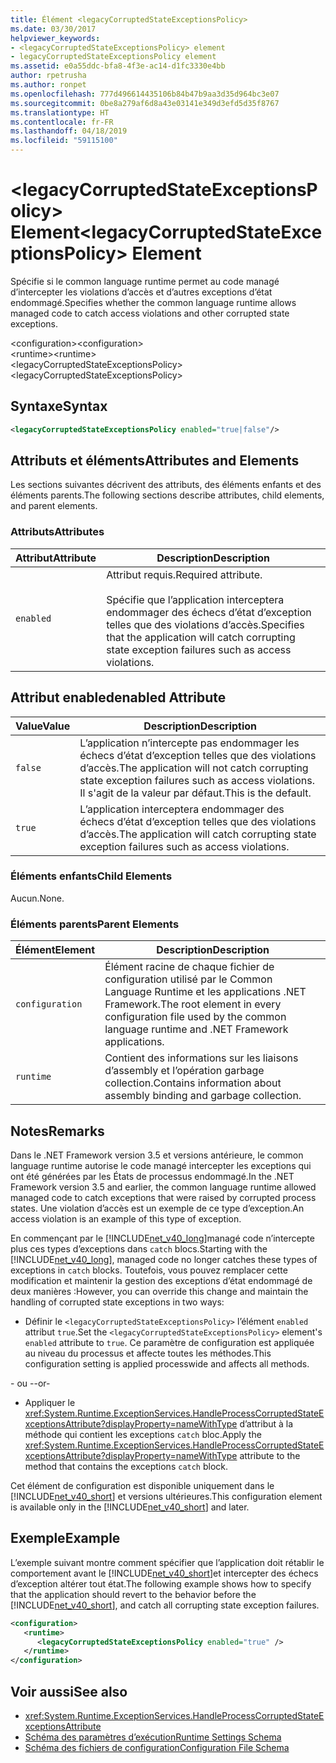 ```yaml
---
title: Élément <legacyCorruptedStateExceptionsPolicy>
ms.date: 03/30/2017
helpviewer_keywords:
- <legacyCorruptedStateExceptionsPolicy> element
- legacyCorruptedStateExceptionsPolicy element
ms.assetid: e0a55ddc-bfa8-4f3e-ac14-d1fc3330e4bb
author: rpetrusha
ms.author: ronpet
ms.openlocfilehash: 777d496614435106b84b47b9aa3d35d964bc3e07
ms.sourcegitcommit: 0be8a279af6d8a43e03141e349d3efd5d35f8767
ms.translationtype: HT
ms.contentlocale: fr-FR
ms.lasthandoff: 04/18/2019
ms.locfileid: "59115100"
---
```

# <a name="legacycorruptedstateexceptionspolicy-element"></a><span data-ttu-id="51697-102">\<legacyCorruptedStateExceptionsPolicy> Element</span><span class="sxs-lookup"><span data-stu-id="51697-102">\<legacyCorruptedStateExceptionsPolicy> Element</span></span>
<span data-ttu-id="51697-103">Spécifie si le common language runtime permet au code managé d’intercepter les violations d’accès et d’autres exceptions d’état endommagé.</span><span class="sxs-lookup"><span data-stu-id="51697-103">Specifies whether the common language runtime allows managed code to catch access violations and other corrupted state exceptions.</span></span>  
  
 <span data-ttu-id="51697-104">\<configuration></span><span class="sxs-lookup"><span data-stu-id="51697-104">\<configuration></span></span>  
<span data-ttu-id="51697-105">\<runtime></span><span class="sxs-lookup"><span data-stu-id="51697-105">\<runtime></span></span>  
<span data-ttu-id="51697-106">\<legacyCorruptedStateExceptionsPolicy></span><span class="sxs-lookup"><span data-stu-id="51697-106">\<legacyCorruptedStateExceptionsPolicy></span></span>  
  
## <a name="syntax"></a><span data-ttu-id="51697-107">Syntaxe</span><span class="sxs-lookup"><span data-stu-id="51697-107">Syntax</span></span>  
  
```xml  
<legacyCorruptedStateExceptionsPolicy enabled="true|false"/>  
```  
  
## <a name="attributes-and-elements"></a><span data-ttu-id="51697-108">Attributs et éléments</span><span class="sxs-lookup"><span data-stu-id="51697-108">Attributes and Elements</span></span>  
 <span data-ttu-id="51697-109">Les sections suivantes décrivent des attributs, des éléments enfants et des éléments parents.</span><span class="sxs-lookup"><span data-stu-id="51697-109">The following sections describe attributes, child elements, and parent elements.</span></span>  
  
### <a name="attributes"></a><span data-ttu-id="51697-110">Attributs</span><span class="sxs-lookup"><span data-stu-id="51697-110">Attributes</span></span>  
  
|<span data-ttu-id="51697-111">Attribut</span><span class="sxs-lookup"><span data-stu-id="51697-111">Attribute</span></span>|<span data-ttu-id="51697-112">Description</span><span class="sxs-lookup"><span data-stu-id="51697-112">Description</span></span>|  
|---------------|-----------------|  
|`enabled`|<span data-ttu-id="51697-113">Attribut requis.</span><span class="sxs-lookup"><span data-stu-id="51697-113">Required attribute.</span></span><br /><br /> <span data-ttu-id="51697-114">Spécifie que l’application interceptera endommager des échecs d’état d’exception telles que des violations d’accès.</span><span class="sxs-lookup"><span data-stu-id="51697-114">Specifies that the application will catch corrupting state exception failures such as access violations.</span></span>|  
  
## <a name="enabled-attribute"></a><span data-ttu-id="51697-115">Attribut enabled</span><span class="sxs-lookup"><span data-stu-id="51697-115">enabled Attribute</span></span>  
  
|<span data-ttu-id="51697-116">Value</span><span class="sxs-lookup"><span data-stu-id="51697-116">Value</span></span>|<span data-ttu-id="51697-117">Description</span><span class="sxs-lookup"><span data-stu-id="51697-117">Description</span></span>|  
|-----------|-----------------|  
|`false`|<span data-ttu-id="51697-118">L’application n’intercepte pas endommager les échecs d’état d’exception telles que des violations d’accès.</span><span class="sxs-lookup"><span data-stu-id="51697-118">The application will not catch corrupting state exception failures such as access violations.</span></span> <span data-ttu-id="51697-119">Il s'agit de la valeur par défaut.</span><span class="sxs-lookup"><span data-stu-id="51697-119">This is the default.</span></span>|  
|`true`|<span data-ttu-id="51697-120">L’application interceptera endommager des échecs d’état d’exception telles que des violations d’accès.</span><span class="sxs-lookup"><span data-stu-id="51697-120">The application will catch corrupting state exception failures such as access violations.</span></span>|  
  
### <a name="child-elements"></a><span data-ttu-id="51697-121">Éléments enfants</span><span class="sxs-lookup"><span data-stu-id="51697-121">Child Elements</span></span>  
 <span data-ttu-id="51697-122">Aucun.</span><span class="sxs-lookup"><span data-stu-id="51697-122">None.</span></span>  
  
### <a name="parent-elements"></a><span data-ttu-id="51697-123">Éléments parents</span><span class="sxs-lookup"><span data-stu-id="51697-123">Parent Elements</span></span>  
  
|<span data-ttu-id="51697-124">Élément</span><span class="sxs-lookup"><span data-stu-id="51697-124">Element</span></span>|<span data-ttu-id="51697-125">Description</span><span class="sxs-lookup"><span data-stu-id="51697-125">Description</span></span>|  
|-------------|-----------------|  
|`configuration`|<span data-ttu-id="51697-126">Élément racine de chaque fichier de configuration utilisé par le Common Language Runtime et les applications .NET Framework.</span><span class="sxs-lookup"><span data-stu-id="51697-126">The root element in every configuration file used by the common language runtime and .NET Framework applications.</span></span>|  
|`runtime`|<span data-ttu-id="51697-127">Contient des informations sur les liaisons d’assembly et l’opération garbage collection.</span><span class="sxs-lookup"><span data-stu-id="51697-127">Contains information about assembly binding and garbage collection.</span></span>|  
  
## <a name="remarks"></a><span data-ttu-id="51697-128">Notes</span><span class="sxs-lookup"><span data-stu-id="51697-128">Remarks</span></span>  
 <span data-ttu-id="51697-129">Dans le .NET Framework version 3.5 et versions antérieure, le common language runtime autorise le code managé intercepter les exceptions qui ont été générées par les États de processus endommagé.</span><span class="sxs-lookup"><span data-stu-id="51697-129">In the .NET Framework version 3.5 and earlier, the common language runtime allowed managed code to catch exceptions that were raised by corrupted process states.</span></span> <span data-ttu-id="51697-130">Une violation d’accès est un exemple de ce type d’exception.</span><span class="sxs-lookup"><span data-stu-id="51697-130">An access violation is an example of this type of exception.</span></span>  
  
 <span data-ttu-id="51697-131">En commençant par le [!INCLUDE[net_v40_long](../../../../../includes/net-v40-long-md.md)]managé code n’intercepte plus ces types d’exceptions dans `catch` blocs.</span><span class="sxs-lookup"><span data-stu-id="51697-131">Starting with the [!INCLUDE[net_v40_long](../../../../../includes/net-v40-long-md.md)], managed code no longer catches these types of exceptions in `catch` blocks.</span></span> <span data-ttu-id="51697-132">Toutefois, vous pouvez remplacer cette modification et maintenir la gestion des exceptions d’état endommagé de deux manières :</span><span class="sxs-lookup"><span data-stu-id="51697-132">However, you can override this change and maintain the handling of corrupted state exceptions in two ways:</span></span>  
  
-   <span data-ttu-id="51697-133">Définir le `<legacyCorruptedStateExceptionsPolicy>` l’élément `enabled` attribut `true`.</span><span class="sxs-lookup"><span data-stu-id="51697-133">Set the `<legacyCorruptedStateExceptionsPolicy>` element's `enabled` attribute to `true`.</span></span> <span data-ttu-id="51697-134">Ce paramètre de configuration est appliquée au niveau du processus et affecte toutes les méthodes.</span><span class="sxs-lookup"><span data-stu-id="51697-134">This configuration setting is applied processwide and affects all methods.</span></span>  
  
 <span data-ttu-id="51697-135">- ou -</span><span class="sxs-lookup"><span data-stu-id="51697-135">-or-</span></span>  
  
-   <span data-ttu-id="51697-136">Appliquer le <xref:System.Runtime.ExceptionServices.HandleProcessCorruptedStateExceptionsAttribute?displayProperty=nameWithType> d’attribut à la méthode qui contient les exceptions `catch` bloc.</span><span class="sxs-lookup"><span data-stu-id="51697-136">Apply the <xref:System.Runtime.ExceptionServices.HandleProcessCorruptedStateExceptionsAttribute?displayProperty=nameWithType> attribute to the method that contains the exceptions `catch` block.</span></span>  
  
 <span data-ttu-id="51697-137">Cet élément de configuration est disponible uniquement dans le [!INCLUDE[net_v40_short](../../../../../includes/net-v40-short-md.md)] et versions ultérieures.</span><span class="sxs-lookup"><span data-stu-id="51697-137">This configuration element is available only in the [!INCLUDE[net_v40_short](../../../../../includes/net-v40-short-md.md)] and later.</span></span>  
  
## <a name="example"></a><span data-ttu-id="51697-138">Exemple</span><span class="sxs-lookup"><span data-stu-id="51697-138">Example</span></span>  
 <span data-ttu-id="51697-139">L’exemple suivant montre comment spécifier que l’application doit rétablir le comportement avant le [!INCLUDE[net_v40_short](../../../../../includes/net-v40-short-md.md)]et intercepter des échecs d’exception altérer tout état.</span><span class="sxs-lookup"><span data-stu-id="51697-139">The following example shows how to specify that the application should revert to the behavior before the [!INCLUDE[net_v40_short](../../../../../includes/net-v40-short-md.md)], and catch all corrupting state exception failures.</span></span>  
  
```xml  
<configuration>  
   <runtime>  
      <legacyCorruptedStateExceptionsPolicy enabled="true" />  
   </runtime>  
</configuration>  
```  
  
## <a name="see-also"></a><span data-ttu-id="51697-140">Voir aussi</span><span class="sxs-lookup"><span data-stu-id="51697-140">See also</span></span>

- <xref:System.Runtime.ExceptionServices.HandleProcessCorruptedStateExceptionsAttribute>
- [<span data-ttu-id="51697-141">Schéma des paramètres d’exécution</span><span class="sxs-lookup"><span data-stu-id="51697-141">Runtime Settings Schema</span></span>](../../../../../docs/framework/configure-apps/file-schema/runtime/index.md)
- [<span data-ttu-id="51697-142">Schéma des fichiers de configuration</span><span class="sxs-lookup"><span data-stu-id="51697-142">Configuration File Schema</span></span>](../../../../../docs/framework/configure-apps/file-schema/index.md)
